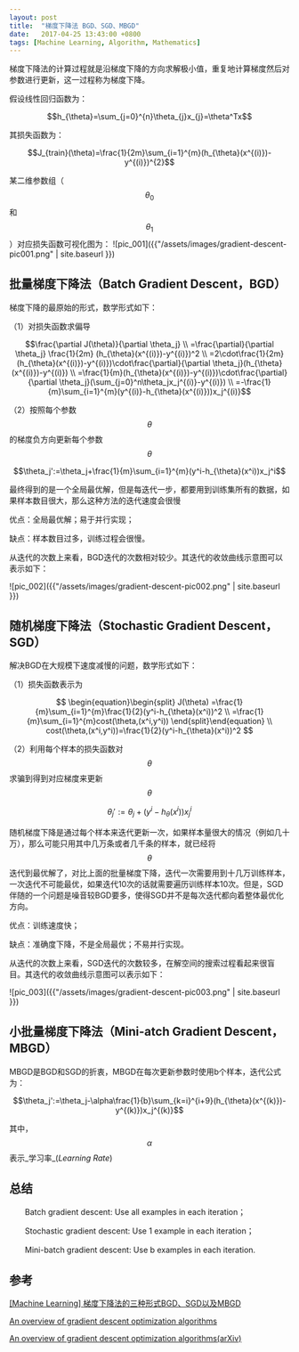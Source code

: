 ```yaml
---
layout: post
title:  "梯度下降法 BGD、SGD、MBGD"
date:   2017-04-25 13:43:00 +0800
tags: [Machine Learning, Algorithm, Mathematics]
---
```

梯度下降法的计算过程就是沿梯度下降的方向求解极小值，重复地计算梯度然后对参数进行更新，这一过程称为梯度下降。


假设线性回归函数为：

$$h_{\theta}=\sum_{j=0}^{n}\theta_{j}x_{j}=\theta^Tx$$

其损失函数为：

$$J_{train}(\theta)=\frac{1}{2m}\sum_{i=1}^{m}(h_{\theta}(x^{(i)})-y^{(i)})^{2}$$

某二维参数组（$$\theta_{0}$$ 和 $$\theta_{1}$$）对应损失函数可视化图为：
![pic_001]({{"/assets/images/gradient-descent-pic001.png" | site.baseurl }})

## 批量梯度下降法（Batch Gradient Descent，BGD）
梯度下降的最原始的形式，数学形式如下：

（1）对损失函数求偏导

$$\frac{\partial J(\theta)}{\partial \theta_j} \\
=\frac{\partial}{\partial \theta_j} \frac{1}{2m} (h_{\theta}(x^{(i)})-y^{(i)})^2 \\
=2\cdot\frac{1}{2m}(h_{\theta}(x^{(i)})-y^{(i)})\cdot\frac{\partial}{\partial \theta_j}(h_{\theta}(x^{(i)})-y^{(i)}) \\
=\frac{1}{m}(h_{\theta}(x^{(i)})-y^{(i)})\cdot\frac{\partial}{\partial \theta_j}(\sum_{j=0}^n\theta_jx_j^{(i)}-y^{(i)}) \\
=-\frac{1}{m}\sum_{i=1}^{m}(y^{(i)}-h_{\theta}(x^{(i)}))x_j^{(i)}$$

（2）按照每个参数$$\theta$$的梯度负方向更新每个参数$$\theta$$

$$\theta_j':=\theta_j+\frac{1}{m}\sum_{i=1}^{m}(y^i-h_{\theta}(x^i))x_j^i$$

最终得到的是一个全局最优解，但是每迭代一步，都要用到训练集所有的数据，如果样本数目很大，那么这种方法的迭代速度会很慢

优点：全局最优解；易于并行实现；

缺点：样本数目过多，训练过程会很慢。

从迭代的次数上来看，BGD迭代的次数相对较少。其迭代的收敛曲线示意图可以表示如下：

![pic_002]({{"/assets/images/gradient-descent-pic002.png" | site.baseurl }})


## 随机梯度下降法（Stochastic Gradient Descent，SGD）
解决BGD在大规模下速度减慢的问题，数学形式如下：

（1）损失函数表示为

$$
 \begin{equation}\begin{split}
 J(\theta)
 =\frac{1}{m}\sum_{i=1}^{m}\frac{1}{2}(y^i-h_{\theta}(x^i))^2 \\
 =\frac{1}{m}\sum_{i=1}^{m}cost(\theta,(x^i,y^i))
 \end{split}\end{equation} \\
 cost(\theta,(x^i,y^i))=\frac{1}{2}(y^i-h_{\theta}(x^i))^2
$$

（2）利用每个样本的损失函数对$$\theta$$求骗到得到对应梯度来更新$$\theta$$

$$\theta_j':=\theta_j+(y^i-h_{\theta}(x^i))x_j^i$$

随机梯度下降是通过每个样本来迭代更新一次，如果样本量很大的情况（例如几十万），那么可能只用其中几万条或者几千条的样本，就已经将$$\theta$$迭代到最优解了，对比上面的批量梯度下降，迭代一次需要用到十几万训练样本，一次迭代不可能最优，如果迭代10次的话就需要遍历训练样本10次。但是，SGD伴随的一个问题是噪音较BGD要多，使得SGD并不是每次迭代都向着整体最优化方向。

优点：训练速度快；

缺点：准确度下降，不是全局最优；不易并行实现。

从迭代的次数上来看，SGD迭代的次数较多，在解空间的搜索过程看起来很盲目。其迭代的收敛曲线示意图可以表示如下：

![pic_003]({{"/assets/images/gradient-descent-pic003.png" | site.baseurl }})

## 小批量梯度下降法（Mini-atch Gradient Descent，MBGD）
MBGD是BGD和SGD的折衷，MBGD在每次更新参数时使用b个样本，迭代公式为：

$$\theta_j':=\theta_j-\alpha\frac{1}{b}\sum_{k=i}^{i+9}(h_{\theta}(x^{(k)})-y^{(k)})x_j^{(k)}$$

其中，$$\alpha$$表示_学习率_(_Learning Rate_)

## 总结
　　Batch gradient descent: Use all examples in each iteration；

　　Stochastic gradient descent: Use 1 example in each iteration；

　　Mini-batch gradient descent: Use b examples in each iteration.
## 参考

[[Machine Learning] 梯度下降法的三种形式BGD、SGD以及MBGD](http://www.cnblogs.com/maybe2030/p/5089753.html)

[An overview of gradient descent optimization algorithms](http://sebastianruder.com/optimizing-gradient-descent/)

[An overview of gradient descent optimization algorithms(arXiv)](https://arxiv.org/abs/1609.04747)